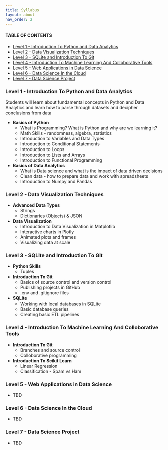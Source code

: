 ```yaml
---
title: Syllabus
layout: about
nav_order: 2
---
```

#### TABLE OF CONTENTS
- [Level 1 - Introduction To Python and Data Analytics](#level-1---introduction-to-python-and-data-analytics)
- [Level 2 - Data Visualization Techniques](#level-2---data-visualization-techniques)
- [Level 3 - SQLite and Introduction To Git](#level-3---sqlite-and-introduction-to-git)
- [Level 4 - Introduction To Machine Learning And Colloborative Tools](#level-4---introduction-to-machine-learning-and-colloborative-tools)
- [Level 5 - Web Applications in Data Science](#level-5---web-applications-in-data-science)
- [Level 6 - Data Science In the Cloud](#level-6---data-science-in-the-cloud)
- [Level 7 - Data Science Project](#level-7---data-science-project)


### Level 1 - Introduction To Python and Data Analytics
Students will learn about fundamental concepts in Python and Data Analytics and learn how to parse through datasets and decipher conclusions from data
* **Basics of Python**
  * What is Programming? What is Python and why are we learning it?
  * Math Skills - randomness, algebra, statistics
  * Introduction to Variables and Data Types
  * Introduction to Conditional Statements
  * Introduction to Loops
  * Introduction to Lists and Arrays
  * Introduction to Functional Programming 
* **Basics of Data Analytics**
  * What is Data science and what is the impact of data driven decisions
  * Clean data - how to prepare data and work with spreadsheets
  * Introduction to Numpy and Pandas

### Level 2 - Data Visualization Techniques
* **Advanced Data Types**
  * Strings
  * Dictionaries (Objects) & JSON
* **Data Visualization**
  * Introduction to Data Visualization in Matplotlib
  * Interactive charts in Plotly
  * Animated plots and frames
  * Visualizing data at scale

### Level 3 - SQLite and Introduction To Git
* **Python Skills**
  * Tuples
* **Introduction To Git**
  * Basics of source control and version control
  * Publishing projects in GitHub
  * .env and .gitignore files
* **SQLite**
  * Working with local databases in SQLite
  * Basic database queries
  * Creating basic ETL pipelines

### Level 4 - Introduction To Machine Learning And Colloborative Tools
* **Introduction To Git**
  * Branches and source control
  * Colloborative programming
* **Introduction To Scikit Learn**
  * Linear Regression
  * Classification - Spam vs Ham

### Level 5 - Web Applications in Data Science
* TBD

### Level 6 - Data Science In the Cloud
* TBD

### Level 7 - Data Science Project
* TBD